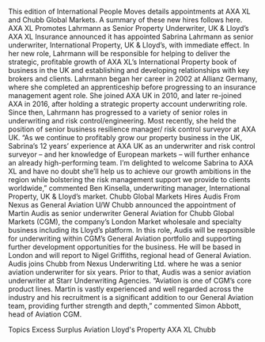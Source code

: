 This edition of International People Moves details appointments at AXA XL and Chubb Global Markets.
A summary of these new hires follows here.
AXA XL Promotes Lahrmann as Senior Property Underwriter, UK & Lloyd’s
AXA XL Insurance announced it has appointed Sabrina Lahrmann as senior underwriter, International Property, UK & Lloyd’s, with immediate effect.
In her new role, Lahrmann will be responsible for helping to deliver the strategic, profitable growth of AXA XL’s International Property book of business in the UK and establishing and developing relationships with key brokers and clients.
Lahrmann began her career in 2002 at Allianz Germany, where she completed an apprenticeship before progressing to an insurance management agent role. She joined AXA UK in 2010, and later re-joined AXA in 2016, after holding a strategic property account underwriting role. Since then, Lahrmann has progressed to a variety of senior roles in underwriting and risk control/engineering. Most recently, she held the position of senior business resilience manager/ risk control surveyor at AXA UK.
“As we continue to profitably grow our property business in the UK, Sabrina’s 12 years’ experience at AXA UK as an underwriter and risk control surveyor – and her knowledge of European markets – will further enhance an already high-performing team. I’m delighted to welcome Sabrina to AXA XL and have no doubt she’ll help us to achieve our growth ambitions in the region while bolstering the risk management support we provide to clients worldwide,” commented Ben Kinsella, underwriting manager, International Property, UK & Lloyd’s market.
Chubb Global Markets Hires Audis From Nexus as General Aviation U/W
Chubb announced the appointment of Martin Audis as senior underwriter General Aviation for Chubb Global Markets (CGM), the company’s London Market wholesale and specialty business including its Lloyd’s platform.
In this role, Audis will be responsible for underwriting within CGM’s General Aviation portfolio and supporting further development opportunities for the business. He will be based in London and will report to Nigel Griffiths, regional head of General Aviation.
Audis joins Chubb from Nexus Underwriting Ltd. where he was a senior aviation underwriter for six years. Prior to that, Audis was a senior aviation underwriter at Starr Underwriting Agencies.
“Aviation is one of CGM’s core product lines. Martin is vastly experienced and well regarded across the industry and his recruitment is a significant addition to our General Aviation team, providing further strength and depth,” commented Simon Abbott, head of Aviation CGM.

Topics
Excess Surplus
Aviation
Lloyd's
Property
AXA XL
Chubb

